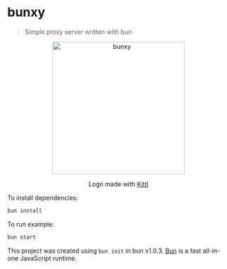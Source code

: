 # bunxy

> Simple proxy server written with bun

<p align="center">
  <img src="https://github.com/phil-r/bunxy/assets/577316/12c0b9dd-d1fd-4a92-8705-cd604593890f" alt="bunxy" width="300" />
</p>
<p align="center">
  Logo made with <a href="https://www.kittl.com/" title="Kittl">Kittl</a>
</p>

To install dependencies:

```bash
bun install
```

To run example:

```bash
bun start
```

This project was created using `bun init` in bun v1.0.3. [Bun](https://bun.sh) is a fast all-in-one JavaScript runtime.
